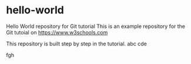# hello-world
Hello World repository for Git tutorial
This is an example repository for the Git tutoial on https://www.w3schools.com

This repository is built step by step in the tutorial. 
abc
cde

fgh
